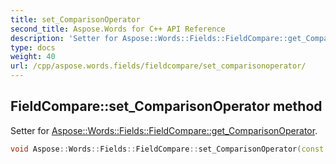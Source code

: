 ```yaml
---
title: set_ComparisonOperator
second_title: Aspose.Words for C++ API Reference
description: 'Setter for Aspose::Words::Fields::FieldCompare::get_ComparisonOperator.'
type: docs
weight: 40
url: /cpp/aspose.words.fields/fieldcompare/set_comparisonoperator/
---
```

## FieldCompare::set_ComparisonOperator method


Setter for [Aspose::Words::Fields::FieldCompare::get_ComparisonOperator](../get_comparisonoperator/).

```cpp
void Aspose::Words::Fields::FieldCompare::set_ComparisonOperator(const System::String &value)
```

